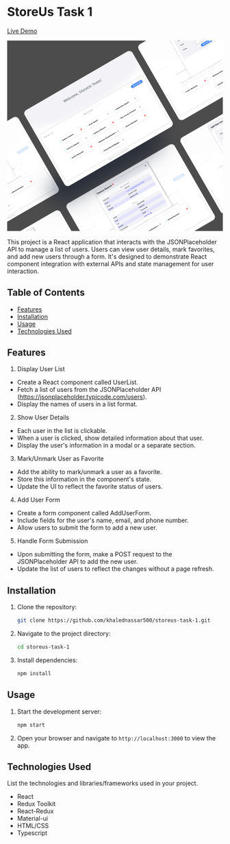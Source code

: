 # StoreUs Task 1

[Live Demo](https://storeus-task-1.vercel.app/)

![Tool Logo](src/Screenshot.png)

This project is a React application that interacts with the JSONPlaceholder API to manage a list of users. Users can view user details, mark favorites, and add new users through a form. It's designed to demonstrate React component integration with external APIs and state management for user interaction.

## Table of Contents

- [Features](#features)
- [Installation](#installation)
- [Usage](#usage)
- [Technologies Used](#technologies-used)

## Features

1. Display User List

- Create a React component called UserList.
- Fetch a list of users from the JSONPlaceholder API (https://jsonplaceholder.typicode.com/users).
- Display the names of users in a list format.

2. Show User Details

- Each user in the list is clickable.
- When a user is clicked, show detailed information about that user.
- Display the user's information in a modal or a separate section.

3. Mark/Unmark User as Favorite

- Add the ability to mark/unmark a user as a favorite.
- Store this information in the component's state.
- Update the UI to reflect the favorite status of users.

4. Add User Form

- Create a form component called AddUserForm.
- Include fields for the user's name, email, and phone number.
- Allow users to submit the form to add a new user.

5. Handle Form Submission

- Upon submitting the form, make a POST request to the JSONPlaceholder API to add the new user.
- Update the list of users to reflect the changes without a page refresh.

## Installation

1. Clone the repository:

   ```bash
   git clone https://github.com/khalednassar500/storeus-task-1.git
   ```

2. Navigate to the project directory:

   ```bash
   cd storeus-task-1
   ```

3. Install dependencies:

   ```bash
   npm install
   ```

## Usage

1. Start the development server:

   ```bash
   npm start
   ```

2. Open your browser and navigate to `http://localhost:3000` to view the app.

## Technologies Used

List the technologies and libraries/frameworks used in your project.

- React
- Redux Toolkit
- React-Redux
- Material-ui
- HTML/CSS
- Typescript
